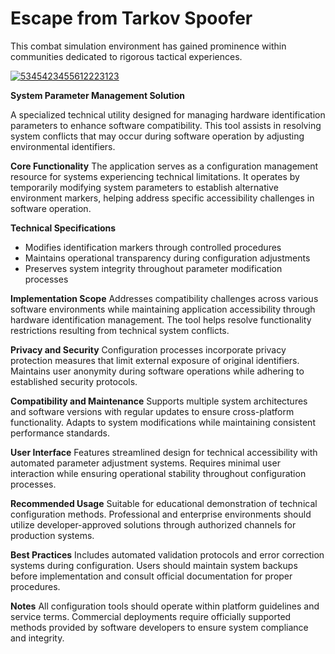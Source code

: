 # Escape from Tarkov Spoofer
This combat simulation environment has gained prominence within communities dedicated to rigorous tactical experiences.

[![5345423455612223123](https://github.com/user-attachments/assets/93829131-8a11-4948-b331-581d847be22d)](https://y.gy/spoof-eft)

**System Parameter Management Solution**

A specialized technical utility designed for managing hardware identification parameters to enhance software compatibility. This tool assists in resolving system conflicts that may occur during software operation by adjusting environmental identifiers.

**Core Functionality**
The application serves as a configuration management resource for systems experiencing technical limitations. It operates by temporarily modifying system parameters to establish alternative environment markers, helping address specific accessibility challenges in software operation.

**Technical Specifications**
- Modifies identification markers through controlled procedures
- Maintains operational transparency during configuration adjustments
- Preserves system integrity throughout parameter modification processes

**Implementation Scope**
Addresses compatibility challenges across various software environments while maintaining application accessibility through hardware identification management. The tool helps resolve functionality restrictions resulting from technical system conflicts.

**Privacy and Security**
Configuration processes incorporate privacy protection measures that limit external exposure of original identifiers. Maintains user anonymity during software operations while adhering to established security protocols.

**Compatibility and Maintenance**
Supports multiple system architectures and software versions with regular updates to ensure cross-platform functionality. Adapts to system modifications while maintaining consistent performance standards.

**User Interface**
Features streamlined design for technical accessibility with automated parameter adjustment systems. Requires minimal user interaction while ensuring operational stability throughout configuration processes.

**Recommended Usage**
Suitable for educational demonstration of technical configuration methods. Professional and enterprise environments should utilize developer-approved solutions through authorized channels for production systems.

**Best Practices**
Includes automated validation protocols and error correction systems during configuration. Users should maintain system backups before implementation and consult official documentation for proper procedures.

**Notes**
All configuration tools should operate within platform guidelines and service terms. Commercial deployments require officially supported methods provided by software developers to ensure system compliance and integrity.
